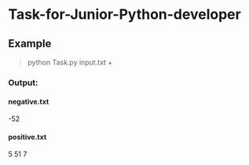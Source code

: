 # Task-for-Junior-Python-developer
## Example
> python Task.py input.txt + 
### Output:
#### negative.txt
-52
#### positive.txt
5
51
7

